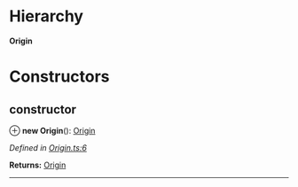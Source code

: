 

# Hierarchy

**Origin**

# Constructors

<a id="constructor"></a>

##  constructor

⊕ **new Origin**(): [Origin](_origin_.origin.md)

*Defined in [Origin.ts:6](https://github.com/polkadot-js/api/blob/2aa78f2/packages/types/src/Origin.ts#L6)*

**Returns:** [Origin](_origin_.origin.md)

___

